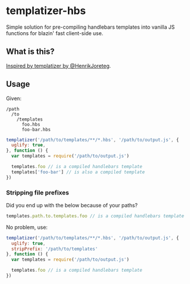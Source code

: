 templatizer-hbs
===============
Simple solution for pre-compiling handlebars templates into vanilla JS functions for blazin' fast client-side use.

## What is this?

[Inspired by templatizer by @HenrikJoreteg](https://github.com/HenrikJoreteg/templatizer).

## Usage

Given:

```
/path
  /to
    /templates
      foo.hbs
      foo-bar.hbs
```

```javascript
templatizer('/path/to/templates/**/*.hbs', '/path/to/output.js', {
  uglify: true,
}, function () {
  var templates = require('/path/to/output.js')

  templates.foo // is a compiled handlebars template
  templates['foo-bar'] // is also a compiled template
})
```

### Stripping file prefixes

Did you end up with the below because of your paths?

```javascript
templates.path.to.templates.foo // is a compiled handlebars template
```

No problem, use:

```javascript
templatizer('/path/to/templates/**/*.hbs', '/path/to/output.js', {
  uglify: true,
  stripPrefix: '/path/to/templates'
}, function () {
  var templates = require('/path/to/output.js')

  templates.foo // is a compiled handlebars template
})
```

